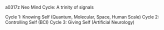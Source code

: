 a0317z
Neo Mind Cycle: A trinity of signals

Cycle 1: Knowing Self (Quantum, Molecular, Space, Human Scale)
Cycle 2: Controlling Self (BCI)
Cycle 3: Giving Self (Artificial Neurology)
